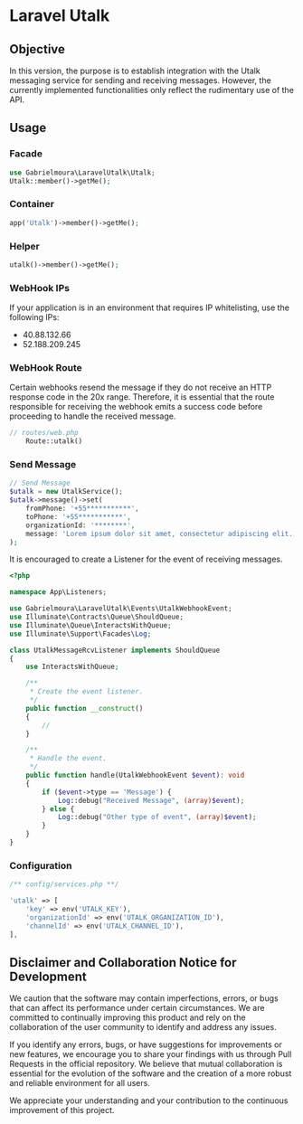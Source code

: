 # Laravel Utalk

## Objective

In this version, the purpose is to establish integration with the Utalk messaging service for sending and receiving messages. However, the currently implemented functionalities only reflect the rudimentary use of the API.

## Usage

### Facade
```php
use Gabrielmoura\LaravelUtalk\Utalk;
Utalk::member()->getMe();
```

### Container
```php
app('Utalk')->member()->getMe();
```

### Helper
```php
utalk()->member()->getMe();
```
### WebHook IPs

If your application is in an environment that requires IP whitelisting, use the following IPs:

* 40.88.132.66
* 52.188.209.245

### WebHook Route

Certain webhooks resend the message if they do not receive an HTTP response code in the 20x range. Therefore, it is essential that the route responsible for receiving the webhook emits a success code before proceeding to handle the received message.

```php
// routes/web.php
    Route::utalk()
```

### Send Message

```php
// Send Message
$utalk = new UtalkService();
$utalk->message()->set(
    fromPhone: '+55***********',
    toPhone: '+55***********',
    organizationId: '********',
    message: 'Lorem ipsum dolor sit amet, consectetur adipiscing elit.'
);
```

It is encouraged to create a Listener for the event of receiving messages.

```php
<?php

namespace App\Listeners;

use Gabrielmoura\LaravelUtalk\Events\UtalkWebhookEvent;
use Illuminate\Contracts\Queue\ShouldQueue;
use Illuminate\Queue\InteractsWithQueue;
use Illuminate\Support\Facades\Log;

class UtalkMessageRcvListener implements ShouldQueue
{
    use InteractsWithQueue;

    /**
     * Create the event listener.
     */
    public function __construct()
    {
        //
    }

    /**
     * Handle the event.
     */
    public function handle(UtalkWebhookEvent $event): void
    {
        if ($event->type == 'Message') {
            Log::debug("Received Message", (array)$event);
        } else {
            Log::debug("Other type of event", (array)$event);
        }
    }
}
```

### Configuration

```php
/** config/services.php **/

'utalk' => [
    'key' => env('UTALK_KEY'),
    'organizationId' => env('UTALK_ORGANIZATION_ID'),
    'channelId' => env('UTALK_CHANNEL_ID'),
],
```

## Disclaimer and Collaboration Notice for Development

We caution that the software may contain imperfections, errors, or bugs that can affect its performance under certain circumstances. We are committed to continually improving this product and rely on the collaboration of the user community to identify and address any issues.

If you identify any errors, bugs, or have suggestions for improvements or new features, we encourage you to share your findings with us through Pull Requests in the official repository. We believe that mutual collaboration is essential for the evolution of the software and the creation of a more robust and reliable environment for all users.

We appreciate your understanding and your contribution to the continuous improvement of this project.
